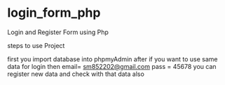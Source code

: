 # login_form_php
Login and Register Form using Php



steps to use Project

first you import database into phpmyAdmin
after if you want to use same data for login then  email= sm852202@gmail.com pass = 45678
you can register new data and check with that data also
